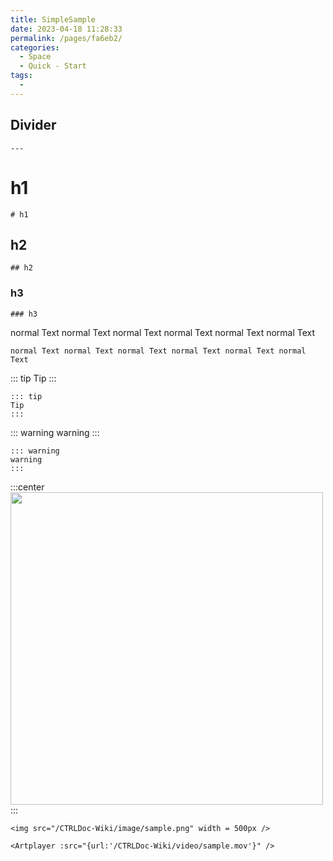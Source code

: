 ```yaml
---
title: SimpleSample
date: 2023-04-18 11:28:33
permalink: /pages/fa6eb2/
categories:
  - Space
  - Quick - Start
tags:
  - 
---
```



Divider
--- 

```
--- 
```

# h1
```
# h1
```

## h2
```
## h2
```


### h3
```
### h3
```

normal Text normal Text normal Text normal Text normal Text normal Text 
```
normal Text normal Text normal Text normal Text normal Text normal Text 
```

<!-- tip -->
::: tip
Tip
:::
```
::: tip
Tip
:::
```

<!-- warning -->
::: warning
warning
:::
```
::: warning
warning
:::
```

:::center
<img src="/CTRLDoc-Wiki/image/sample.png" width = 500px />
:::
```
<img src="/CTRLDoc-Wiki/image/sample.png" width = 500px />
```

<Artplayer :src="{url:'/CTRLDoc-Wiki/video/sample.mov'}" />

```
<Artplayer :src="{url:'/CTRLDoc-Wiki/video/sample.mov'}" />
```
